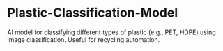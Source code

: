 # Plastic-Classification-Model
AI model for classifying different types of plastic (e.g., PET, HDPE) using image classification. Useful for recycling automation.
